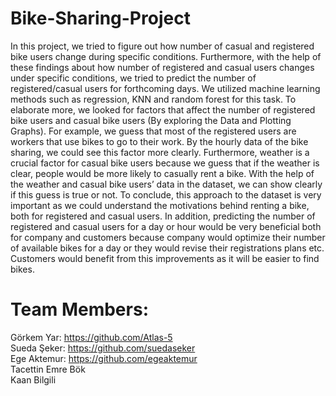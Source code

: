 # Bike-Sharing-Project

In this project, we tried to figure out how number of casual and registered bike users change during specific conditions. Furthermore, with the help of these findings about how number of registered and casual users changes under specific conditions, we tried to predict the number of registered/casual users for forthcoming days. We utilized machine learning methods such as regression, KNN and random forest for this task. To elaborate more, we looked for factors that affect the number of registered bike users and casual bike users (By exploring the Data and Plotting Graphs). For example, we guess that most of the registered users are workers that use bikes to go to their work. By the hourly data of the bike sharing, we could see this factor more clearly. Furthermore, weather is a crucial factor for casual bike users because we guess that if the weather is clear, people would be more likely to casually rent a bike. With the help of the weather and casual bike users’ data in the dataset, we can show clearly if this guess is true or not. To conclude, this approach to the dataset is very important as we could understand the motivations behind renting a bike, both for registered and casual users. In addition, predicting the number of registered and casual users for a day or hour would be very beneficial both for company and customers because company would optimize their number of available bikes for a day or they would revise their registrations plans etc. Customers would benefit from this improvements as it will be easier to find bikes.

# Team Members:
Görkem Yar: https://github.com/Atlas-5 <br />
Sueda Şeker: https://github.com/suedaseker <br />
Ege Aktemur: https://github.com/egeaktemur <br />
Tacettin Emre Bök <br />
Kaan Bilgili <br />
